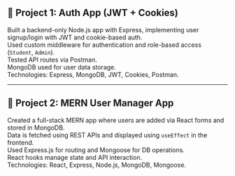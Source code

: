  ## 🔐 Project 1: Auth App (JWT + Cookies)
Built a backend-only Node.js app with Express, implementing user signup/login with JWT and cookie-based auth.  
Used custom middleware for authentication and role-based access (`Student`, `Admin`).  
Tested API routes via Postman.  
MongoDB used for user data storage.  
Technologies: Express, MongoDB, JWT, Cookies, Postman.

---

## 👤 Project 2: MERN User Manager App
Created a full-stack MERN app where users are added via React forms and stored in MongoDB.  
Data is fetched using REST APIs and displayed using `useEffect` in the frontend.  
Used Express.js for routing and Mongoose for DB operations.  
React hooks manage state and API interaction.  
Technologies: React, Express, Node.js, MongoDB, Mongoose.

